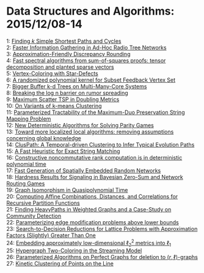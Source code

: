 # Data Structures and Algorithms: 2015/12/08-14  
1: [Finding $k$ Simple Shortest Paths and Cycles](https://doi.org/10.48550/arXiv.1512.02157)  
2: [Faster Information Gathering in Ad-Hoc Radio Tree Networks](https://doi.org/10.48550/arXiv.1512.02179)  
3: [Approximation-Friendly Discrepancy Rounding](https://doi.org/10.48550/arXiv.1512.02254)  
4: [Fast spectral algorithms from sum-of-squares proofs: tensor  decomposition and planted sparse vectors](https://doi.org/10.48550/arXiv.1512.02337)  
5: [Vertex-Coloring with Star-Defects](https://doi.org/10.48550/arXiv.1512.02505)  
6: [A randomized polynomial kernel for Subset Feedback Vertex Set](https://doi.org/10.48550/arXiv.1512.02510)  
7: [Bigger Buffer k-d Trees on Multi-Many-Core Systems](https://doi.org/10.48550/arXiv.1512.02831)  
8: [Breaking the log n barrier on rumor spreading](https://doi.org/10.48550/arXiv.1512.03022)  
9: [Maximum Scatter TSP in Doubling Metrics](https://doi.org/10.48550/arXiv.1512.02963)  
10: [On Variants of k-means Clustering](https://doi.org/10.48550/arXiv.1512.02985)  
11: [Parameterized Tractability of the Maximum-Duo Preservation String  Mapping Problem](https://doi.org/10.48550/arXiv.1512.03220)  
12: [New Deterministic Algorithms for Solving Parity Games](https://doi.org/10.48550/arXiv.1512.03246)  
13: [Toward more localized local algorithms: removing assumptions concerning  global knowledge](https://doi.org/10.48550/arXiv.1512.03306)  
14: [ClusPath: A Temporal-driven Clustering to Infer Typical Evolution Paths](https://doi.org/10.48550/arXiv.1512.03501)  
15: [A Fast Heuristic for Exact String Matching](https://doi.org/10.48550/arXiv.1512.03512)  
16: [Constructive noncommutative rank computation is in deterministic  polynomial time](https://doi.org/10.48550/arXiv.1512.03531)  
17: [Fast Generation of Spatially Embedded Random Networks](https://doi.org/10.48550/arXiv.1512.03532)  
18: [Hardness Results for Signaling in Bayesian Zero-Sum and Network Routing  Games](https://doi.org/10.48550/arXiv.1512.03543)  
19: [Graph Isomorphism in Quasipolynomial Time](https://doi.org/10.48550/arXiv.1512.03547)  
20: [Computing Affine Combinations, Distances, and Correlations for Recursive  Partition Functions](https://doi.org/10.48550/arXiv.1512.03697)  
21: [Finding HeavyPaths in Weighted Graphs and a Case-Study on Community  Detection](https://doi.org/10.48550/arXiv.1512.04010)  
22: [Parameterizing edge modification problems above lower bounds](https://doi.org/10.48550/arXiv.1512.04047)  
23: [Search-to-Decision Reductions for Lattice Problems with Approximation  Factors (Slightly) Greater Than One](https://doi.org/10.48550/arXiv.1512.04138)  
24: [Embedding approximately low-dimensional $\ell_2^2$ metrics into $\ell_1$](https://doi.org/10.48550/arXiv.1512.04170)  
25: [Hypergraph Two-Coloring in the Streaming Model](https://doi.org/10.48550/arXiv.1512.04188)  
26: [Parameterized Algorithms on Perfect Graphs for deletion to  $(r,\ell)$-graphs](https://doi.org/10.48550/arXiv.1512.04200)  
27: [Kinetic Clustering of Points on the Line](https://doi.org/10.48550/arXiv.1512.04303)  